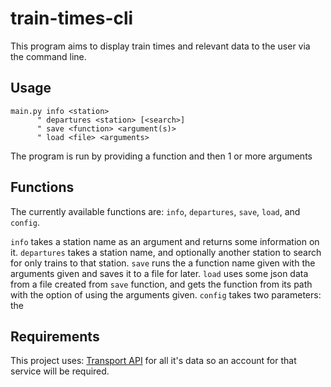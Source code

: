 train-times-cli
===============
This program aims to display train times and relevant data to the user via the command line.

Usage
-----
    main.py info <station>
          " departures <station> [<search>]
          " save <function> <argument(s)>
          " load <file> <arguments>

The program is run by providing a function and then 1 or more arguments

Functions
---------
The currently available functions are: `info`, `departures`, `save`, `load`, and `config`.

`info` takes a station name as an argument and returns some information on it. `departures` takes a 
station name, and optionally another station to search for only trains to that station. `save` runs
the a function name given with the arguments given and saves it to a file for later. `load` uses 
some json data from a file created from `save` function, and gets the function from its path with
the option of using the arguments given. `config` takes two parameters: the 

Requirements
------------
This project uses: [Transport API](https://www.transportapi.com/) for all it's data so an account
for that service will be required.

